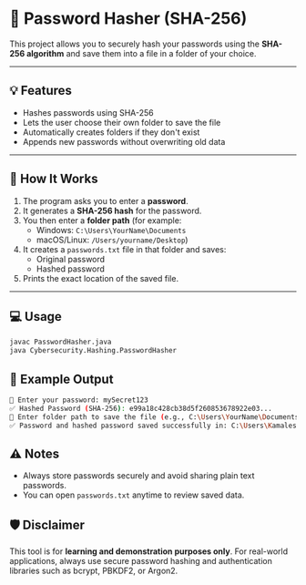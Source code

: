 # 🔐 Password Hasher (SHA-256)

This project allows you to securely hash your passwords using the **SHA-256 algorithm** and save them into a file in a folder of your choice.

---

## 💡 Features

- Hashes passwords using SHA-256
- Lets the user choose their own folder to save the file
- Automatically creates folders if they don't exist
- Appends new passwords without overwriting old data

---

## 🚀 How It Works

1. The program asks you to enter a **password**.
2. It generates a **SHA-256 hash** for the password.
3. You then enter a **folder path** (for example:  
   - Windows: `C:\Users\YourName\Documents`
   - macOS/Linux: `/Users/yourname/Desktop`)
4. It creates a `passwords.txt` file in that folder and saves:
   - Original password
   - Hashed password
5. Prints the exact location of the saved file.

---

## 💻 Usage

```bash
javac PasswordHasher.java
java Cybersecurity.Hashing.PasswordHasher
```

## 📄 Example Output
```bash
🔐 Enter your password: mySecret123
✅ Hashed Password (SHA-256): e99a18c428cb38d5f260853678922e03...
📁 Enter folder path to save the file (e.g., C:\Users\YourName\Documents): C:\Users\Kamalesh\Documents
✅ Password and hashed password saved successfully in: C:\Users\Kamalesh\Documents\passwords.txt
```

## ⚠️ Notes
- Always store passwords securely and avoid sharing plain text passwords.
- You can open ```passwords.txt``` anytime to review saved data.

## 🛡️ Disclaimer
This tool is for **learning and demonstration purposes only**.
For real-world applications, always use secure password hashing and authentication libraries such as bcrypt, PBKDF2, or Argon2.

